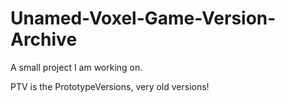# Unamed-Voxel-Game-Version-Archive
A small project I am working on.

PTV is the PrototypeVersions, very old versions!
